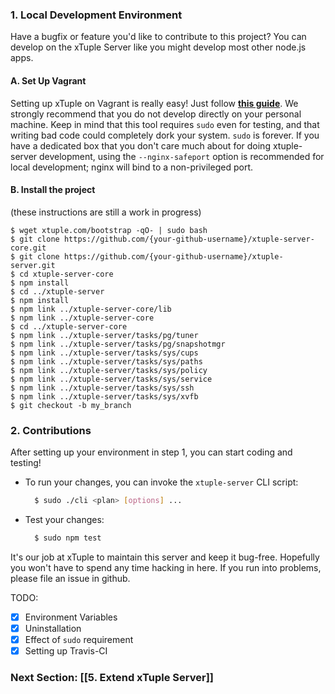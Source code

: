 ### 1. Local Development Environment
Have a bugfix or feature you'd like to contribute to this project? You can develop on the xTuple Server like you might develop most other node.js apps.
  
#### A. Set Up Vagrant
Setting up xTuple on Vagrant is really easy! Just follow **[this guide](https://github.com/xtuple/xtuple-server/wiki/Set-up-a-Vagrant-VM-for-the-xTuple-Server)**. We strongly recommend that you do not develop directly on your personal machine. Keep in mind that this tool requires `sudo` even for testing, and that writing bad code could completely dork your system. `sudo` is forever. If you have a dedicated box that you don't care much about for doing xtuple-server development, using the `--nginx-safeport` option is recommended for local development; nginx will bind to a non-privileged port.

#### B. Install the project
(these instructions are still a work in progress)
```
$ wget xtuple.com/bootstrap -qO- | sudo bash
$ git clone https://github.com/{your-github-username}/xtuple-server-core.git
$ git clone https://github.com/{your-github-username}/xtuple-server.git
$ cd xtuple-server-core
$ npm install
$ cd ../xtuple-server
$ npm install
$ npm link ../xtuple-server-core/lib
$ npm link ../xtuple-server-core
$ cd ../xtuple-server-core
$ npm link ../xtuple-server/tasks/pg/tuner
$ npm link ../xtuple-server/tasks/pg/snapshotmgr
$ npm link ../xtuple-server/tasks/sys/cups
$ npm link ../xtuple-server/tasks/sys/paths
$ npm link ../xtuple-server/tasks/sys/policy
$ npm link ../xtuple-server/tasks/sys/service
$ npm link ../xtuple-server/tasks/sys/ssh
$ npm link ../xtuple-server/tasks/sys/xvfb
$ git checkout -b my_branch
```


### 2. Contributions
After setting up your environment in step 1, you can start coding and testing!
  - To run your changes, you can invoke the `xtuple-server` CLI script:
    ```bash
      $ sudo ./cli <plan> [options] ...
    ```  

  - Test your changes:
    ```bash
      $ sudo npm test
    ```

  It's our job at xTuple to maintain this server and keep it bug-free. Hopefully
  you won't have to spend any time hacking in here. If you run into problems,
  please file an issue in github.

TODO:
- [x] Environment Variables
- [x] Uninstallation
- [x] Effect of `sudo` requirement
- [x] Setting up Travis-CI

### Next Section: [[5. Extend xTuple Server]]